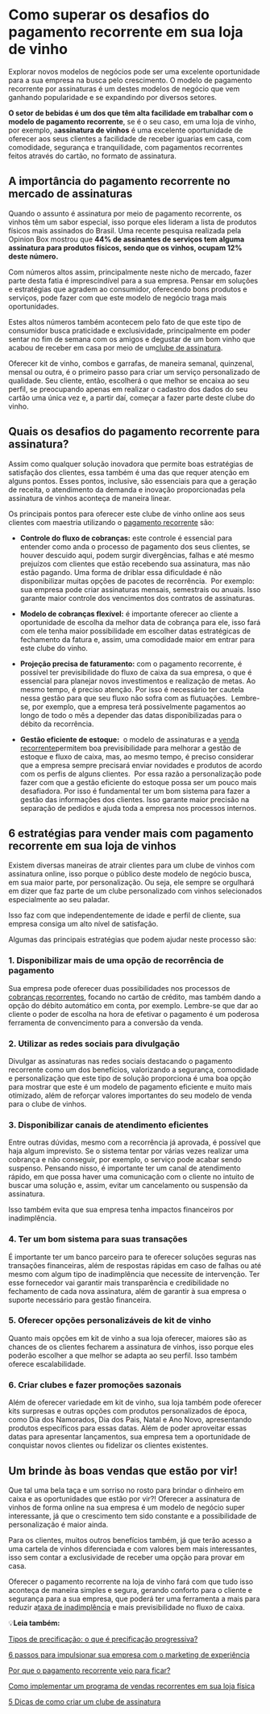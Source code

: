# Como superar os desafios do pagamento recorrente em sua loja de vinho

Explorar novos modelos de negócios pode ser uma excelente oportunidade para a sua empresa na busca pelo crescimento. O modelo de pagamento recorrente por assinaturas é um destes modelos de negócio que vem ganhando popularidade e se expandindo por diversos setores.

**O setor de bebidas é um dos que têm alta facilidade em trabalhar com o modelo de pagamento recorrente**, se é o seu caso, em uma loja de vinho, por exemplo, a**assinatura de vinhos** é uma excelente oportunidade de oferecer aos seus clientes a facilidade de receber iguarias em casa, com comodidade, segurança e tranquilidade, com pagamentos recorrentes feitos através do cartão, no formato de assinatura.

## A importância do pagamento recorrente no mercado de assinaturas

Quando o assunto é assinatura por meio de pagamento recorrente, os vinhos têm um sabor especial, isso porque eles lideram a lista de produtos físicos mais assinados do Brasil. Uma recente pesquisa realizada pela Opinion Box mostrou que **44% de assinantes de serviços tem alguma assinatura para produtos físicos, sendo que os vinhos, ocupam 12% deste número.**

Com números altos assim, principalmente neste nicho de mercado, fazer parte desta fatia é imprescindível para a sua empresa. Pensar em soluções e estratégias que agradem ao consumidor, oferecendo bons produtos e serviços, pode fazer com que este modelo de negócio traga mais oportunidades.

Estes altos números também acontecem pelo fato de que este tipo de consumidor busca praticidade e exclusividade, principalmente em poder sentar no fim de semana com os amigos e degustar de um bom vinho que acabou de receber em casa por meio de um[clube de assinatura](https://meubolso.mercadopago.com.br/clube-de-assinatura-servi%C3%A7o-personalizado).

Oferecer kit de vinho, combos e garrafas, de maneira semanal, quinzenal, mensal ou outra, é o primeiro passo para criar um serviço personalizado de qualidade. Seu cliente, então, escolherá o que melhor se encaixa ao seu perfil, se preocupando apenas em realizar o cadastro dos dados do seu cartão uma única vez e, a partir daí, começar a fazer parte deste clube do vinho.

## Quais os desafios do pagamento recorrente para assinatura?

Assim como qualquer solução inovadora que permite boas estratégias de satisfação dos clientes, essa também é uma das que requer atenção em alguns pontos. Esses pontos, inclusive, são essenciais para que a geração de receita, o atendimento da demanda e inovação proporcionadas pela assinatura de vinhos aconteça de maneira linear.

Os principais pontos para oferecer este clube de vinho online aos seus clientes com maestria utilizando o [pagamento recorrente](https://meubolso.mercadopago.com.br/pagamento-recorrente-como-reduzir-falhas-nas-transacoes) são:

- **Controle do fluxo de cobranças:** este controle é essencial para entender como anda o processo de pagamento dos seus clientes, se houver descuido aqui, podem surgir divergências, falhas e até mesmo prejuízos com clientes que estão recebendo sua assinatura, mas não estão pagando. Uma forma de driblar essa dificuldade é não disponibilizar muitas opções de pacotes de recorrência. 
Por exemplo: sua empresa pode criar assinaturas mensais, semestrais ou anuais. Isso garante maior controle dos vencimentos dos contratos de assinaturas.
 

- **Modelo de cobranças flexível:** é importante oferecer ao cliente a oportunidade de escolha da melhor data de cobrança para ele, isso fará com ele tenha maior possibilidade em escolher datas estratégicas de fechamento da fatura e, assim, uma comodidade maior em entrar para este clube do vinho.

- **Projeção precisa de faturamento:** com o pagamento recorrente, é possível ter previsibilidade do fluxo de caixa da sua empresa, o que é essencial para planejar novos investimentos e realização de metas. Ao mesmo tempo, é preciso atenção. Por isso é necessário ter cautela nessa gestão para que seu fluxo não sofra com as flutuações. 
Lembre-se, por exemplo, que a empresa terá possivelmente pagamentos ao longo de todo o mês a depender das datas disponibilizadas para o débito da recorrência.

- **Gestão eficiente de estoque:**  o modelo de assinaturas e a [venda recorrente](https://meubolso.mercadopago.com.br/m%C3%A1quina-de-venda-recorrente)permitem boa previsibilidade para melhorar a gestão de estoque e fluxo de caixa, mas, ao mesmo tempo, é preciso considerar que a empresa sempre precisará enviar novidades e produtos de acordo com os perfis de alguns clientes. 
Por essa razão a personalização pode fazer com que a gestão eficiente do estoque possa ser um pouco mais desafiadora. Por isso é fundamental ter um bom sistema para fazer a gestão das informações dos clientes. Isso garante maior precisão na separação de pedidos e ajuda toda a empresa nos processos internos.

## 

## 6 estratégias para vender mais com pagamento recorrente em sua loja de vinhos

Existem diversas maneiras de atrair clientes para um clube de vinhos com assinatura online, isso porque o público deste modelo de negócio busca, em sua maior parte, por personalização. Ou seja, ele sempre se orgulhará em dizer que faz parte de um clube personalizado com vinhos selecionados especialmente ao seu paladar.

Isso faz com que independentemente de idade e perfil de cliente, sua empresa consiga um alto nível de satisfação.

Algumas das principais estratégias que podem ajudar neste processo são:

### 1. Disponibilizar mais de uma opção de recorrência de pagamento

Sua empresa pode oferecer duas possibilidades nos processos de [cobranças recorrentes](https://meubolso.mercadopago.com.br/metodos-de-pagamento-em-cobran%C3%A7as-recorrentes), focando no cartão de crédito, mas também dando a opção do débito automático em conta, por exemplo. Lembre-se que dar ao cliente o poder de escolha na hora de efetivar o pagamento é um poderosa ferramenta de convencimento para a conversão da venda.

### 2. Utilizar as redes sociais para divulgação

Divulgar as assinaturas nas redes sociais destacando o pagamento recorrente como um dos benefícios, valorizando a segurança, comodidade e personalização que este tipo de solução proporciona é uma boa opção para mostrar que este é um modelo de pagamento eficiente e muito mais otimizado, além de reforçar valores importantes do seu modelo de venda para o clube de vinhos.

### 3. Disponibilizar canais de atendimento eficientes

Entre outras dúvidas, mesmo com a recorrência já aprovada, é possível que haja algum imprevisto. Se o sistema tentar por várias vezes realizar uma cobrança e não conseguir, por exemplo, o serviço pode acabar sendo suspenso. Pensando nisso, é importante ter um canal de atendimento rápido, em que possa haver uma comunicação com o cliente no intuito de buscar uma solução e, assim, evitar um cancelamento ou suspensão da assinatura.

Isso também evita que sua empresa tenha impactos financeiros por inadimplência.

### 4. Ter um bom sistema para suas transações

É importante ter um banco parceiro para te oferecer soluções seguras nas transações financeiras, além de respostas rápidas em caso de falhas ou até mesmo com algum tipo de inadimplência que necessite de intervenção. Ter esse fornecedor vai garantir mais transparência e credibilidade no fechamento de cada nova assinatura, além de garantir à sua empresa o suporte necessário para gestão financeira.

### 5. Oferecer opções personalizáveis de kit de vinho

Quanto mais opções em kit de vinho a sua loja oferecer, maiores são as chances de os clientes fecharem a assinatura de vinhos, isso porque eles poderão escolher a que melhor se adapta ao seu perfil. Isso também oferece escalabilidade.

### 6. Criar clubes e fazer promoções sazonais

Além de oferecer variedade em kit de vinho, sua loja também pode oferecer kits surpresas e outras opções com produtos personalizados de época, como Dia dos Namorados, Dia dos Pais, Natal e Ano Novo, apresentando produtos específicos para essas datas. Além de poder aproveitar essas datas para apresentar lançamentos, sua empresa tem a oportunidade de conquistar novos clientes ou fidelizar os clientes existentes.

## Um brinde às boas vendas que estão por vir!

Que tal uma bela taça e um sorriso no rosto para brindar o dinheiro em caixa e as oportunidades que estão por vir?! Oferecer a assinatura de vinhos de forma online na sua empresa é um modelo de negócio super interessante, já que o crescimento tem sido constante e a possibilidade de personalização é maior ainda.

Para os clientes, muitos outros benefícios também, já que terão acesso a uma cartela de vinhos diferenciada e com valores bem mais interessantes, isso sem contar a exclusividade de receber uma opção para provar em casa.

Oferecer o pagamento recorrente na loja de vinho fará com que tudo isso aconteça de maneira simples e segura, gerando conforto para o cliente e segurança para a sua empresa, que poderá ter uma ferramenta a mais para reduzir a[taxa de inadimplência](https://meubolso.mercadopago.com.br/taxa-de-inadimplencia-como-combater-na-recorrencia) e mais previsibilidade no fluxo de caixa.

💡**Leia também:**

[Tipos de precificação: o que é precificação progressiva?](https://meubolso.mercadopago.com.br/o-que-e-precificacao-progressiva-e-tipos-de-precificacao)

[6 passos para impulsionar sua empresa com o marketing de experiência](https://meubolso.mercadopago.com.br/marketing-de-experiencia-em-empresas)

[Por que o pagamento recorrente veio para ficar?](https://meubolso.mercadopago.com.br/pagamento-recorrente-vieram-para-ficar)

[Como implementar um programa de vendas recorrentes em sua loja física](https://meubolso.mercadopago.com.br/vendas-recorrentes-loja-fisica)

[5 Dicas de como criar um clube de assinatura](https://meubolso.mercadopago.com.br/clube-de-assinatura)